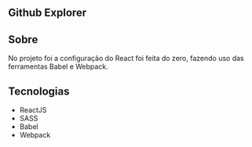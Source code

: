## Github Explorer

## Sobre

No projeto foi a configuração do React foi feita do zero, fazendo uso das ferramentas Babel e Webpack.

## Tecnologias

- ReactJS
- SASS
- Babel
- Webpack
